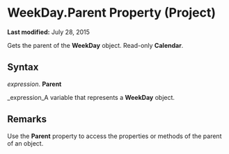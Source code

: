 
# WeekDay.Parent Property (Project)

 **Last modified:** July 28, 2015

Gets the parent of the  **WeekDay** object. Read-only **Calendar**.

## Syntax

 _expression_. **Parent**

 _expression_A variable that represents a  **WeekDay** object.


## Remarks

Use the  **Parent** property to access the properties or methods of the parent of an object.

